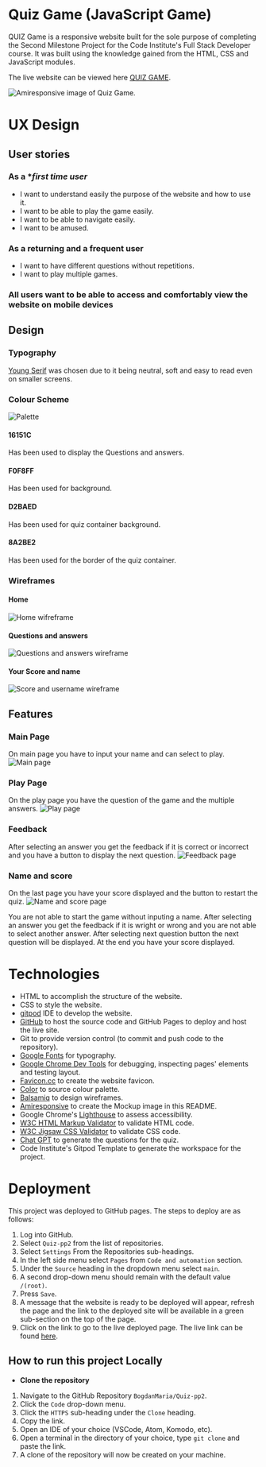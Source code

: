 # Quiz Game (JavaScript Game)

QUIZ Game is a responsive website built for the sole purpose of completing the Second Milestone Project for the Code Institute's Full Stack Developer course. It was built using the knowledge gained from the HTML, CSS and JavaScript modules.

The live website can be viewed here [QUIZ GAME](https://bogdanmaria.github.io/Quiz-pp2/).

![Amiresponsive image of Quiz Game](readme-folder/Main.png).

# UX Design

## User stories

### As a **first time user*
- I want to understand easily the purpose of the website and how to use it.
- I want to be able to play the game easily.
- I want to be able to navigate easily.
- I want to be amused.

### As a **returning** and a **frequent user**
- I want to have different questions without repetitions.
- I want to play multiple games.

### All users want to be able to access and comfortably view the website on mobile devices

## Design
### Typography
[Young Serif](https://fonts.google.com/specimen/Young+Serif?query=young) was chosen due to it being neutral, soft and easy to read even on smaller screens.
### Colour Scheme
![Palette](readme-folder/color.png)
#### 16151C
Has been used to display the Questions and answers.
#### F0F8FF
Has been used for background.
#### D2BAED
Has been used for quiz container background.
#### 8A2BE2
Has been used for the border of the quiz container.


### Wireframes
#### Home
![Home wifreframe](readme-folder/home.png)
#### Questions and answers
![Questions and answers wireframe](readme-folder/play.png)
#### Your Score and name
![Score and username wireframe](readme-folder/score.png)

## Features
### Main Page
On main page you have to input your name and can select to play.
![Main page](readme-folder/main-page.png)
### Play Page
On the play page you have the question of the game and the multiple answers.
![Play page](readme-folder/game-page.png)
### Feedback 
After selecting an answer you get the feedback if it is correct or incorrect and you have a button to display the next question.
![Feedback page](readme-folder/feedback-page.png)
### Name and score
On the last page you have your score displayed and the button to restart the quiz.
![Name and score page](readme-folder/score-page.png)

You are not able to start the game without inputing a name. After selecting an answer you get the feedback if it is wright or wrong and you are not able to select another answer. After selecting next question button the next question will be displayed. At the end you have your score displayed.

# Technologies
- HTML to accomplish the structure of the website.
- CSS to style the website.
- [gitpod](https://gitpod.io/) IDE to develop the website.
- [GitHub](https://GitHub.com/) to host the source code and GitHub Pages to deploy and host the live site.
- Git to provide version control (to commit and push code to the repository).
- [Google Fonts](https://fonts.google.com/) for typography.
- [Google Chrome Dev Tools](https://developers.google.com/web/tools/chrome-devtools) for debugging, inspecting pages' elements and testing layout.
- [Favicon.cc](https://www.favicon.cc/) to create the website favicon.
- [Color](https://coolors.co/image-picker) to source colour palette.
- [Balsamiq](https://balsamiq.com/wireframes/) to design wireframes.
- [Amiresponsive](https://ui.dev/amiresponsive) to create the Mockup image in this README.
- Google Chrome's [Lighthouse](https://developers.google.com/web/tools/lighthouse) to assess accessibility.
- [W3C HTML Markup Validator](https://validator.w3.org/) to validate HTML code.
- [W3C Jigsaw CSS Validator](https://jigsaw.w3.org/css-validator/) to validate CSS code.
- [Chat GPT](https://chat.openai.com/auth/login) to generate the questions for the quiz.
- Code Institute's Gitpod Template to generate the workspace for the project.

# Deployment
This project was deployed to GitHub pages. The steps to deploy are as follows:
1. Log into GitHub.
2. Select `Quiz-pp2` from the list of repositories.
3. Select `Settings` From the Repositories sub-headings.
4. In the left side menu select `Pages` from `Code and automation` section.
5. Under the `Source` heading in the dropdown menu select `main`.
6. A second drop-down menu should remain with the default value `/(root)`.
7. Press `Save`.
8. A message that the website is ready to be deployed will appear, refresh the page and the link to the deployed site will be available in a green sub-section on the top of the page.
9. Click on the link to go to the live deployed page.
The live link can be found [here](https://bogdanmaria.github.io/Quiz-pp2/).
## How to run this project Locally
- **Clone the repository**
1. Navigate to the GitHub Repository `BogdanMaria/Quiz-pp2`.
2. Click the `Code` drop-down menu.
3. Click the `HTTPS` sub-heading under the `Clone` heading.
4. Copy the link.
5. Open an IDE of your choice (VSCode, Atom, Komodo, etc).
6. Open a terminal in the directory of your choice, type `git clone` and paste the link.
7. A clone of the repository will now be created on your machine.
